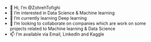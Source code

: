 - 👋 Hi, I’m @ZohrehTofighi
- 👀 I’m interested in Data Science & Machine learning
- 🌱 I’m currently learning Deep learning
- 💞️ I’m looking to collaborate on companies which are work on some projects related to Machine learning & Data Science
- 📫 I'm available via Email, LinkedIn and Kaggle

<!---
zohrehTofighi/zohrehTofighi is a ✨ special ✨ repository because its `README.md` (this file) appears on your GitHub profile.
You can click the Preview link to take a look at your changes.
--->
